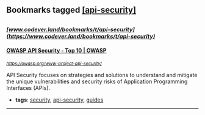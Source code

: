 ## Bookmarks tagged [[api-security]](https://www.codever.land/search?q=[api-security])

_<sup><sup>[www.codever.land/bookmarks/t/api-security](https://www.codever.land/bookmarks/t/api-security)</sup></sup>_
---
#### [OWASP API Security - Top 10 | OWASP](https://owasp.org/www-project-api-security/)
_<sup>https://owasp.org/www-project-api-security/</sup>_

API Security focuses on strategies and solutions to understand and mitigate the unique vulnerabilities and security risks of Application Programming Interfaces (APIs).
* **tags**: [security](../tagged/security.md), [api-security](../tagged/api-security.md), [guides](../tagged/guides.md)
---
